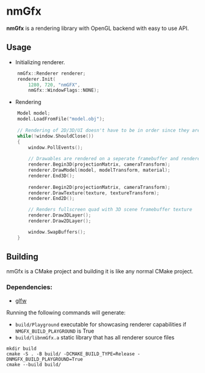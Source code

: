 # nmGfx
**nmGfx** is a rendering library with OpenGL backend with easy to use API.



## Usage
- Initializing renderer.
```cpp
    nmGfx::Renderer renderer;
    renderer.Init(
        1280, 720, "nmGFX",
        nmGfx::WindowFlags::NONE);
```

- Rendering
```cpp
    Model model;
    model.LoadFromFile("model.obj");
    
    // Rendering of 2D/3D/UI doesn't have to be in order since they are rendered to screen later
    while(!window.ShouldClose())
    {
        window.PollEvents();
    
        // Drawables are rendered on a seperate framebuffer and rendered to screen later
        renderer.Begin3D(projectionMatrix, cameraTransform);
        renderer.DrawModel(model, modelTransform, material);
        renderer.End3D();
        
        renderer.Begin2D(projectionMatrix, cameraTransform);
        renderer.DrawTexture(texture, textureTransform);
        renderer.End2D();

        // Renders fullscreen quad with 3D scene framebuffer texture
        renderer.Draw3DLayer();
        renderer.Draw2DLayer();

        window.SwapBuffers();
    }
```


## Building
nmGfx is a CMake project and building it is like any normal CMake project.

### Dependencies:
- [glfw](https://www.glfw.org/)

Running the following commands will generate:
- ```build/Playground``` executable for showcasing renderer capabilities if ```NMGFX_BUILD_PLAYGROUND``` is True
- ```build/libnmGfx.a``` static library that has all renderer source files
```
mkdir build
cmake -S . -B build/ -DCMAKE_BUILD_TYPE=Release -DNMGFX_BUILD_PLAYGROUND=True
cmake --build build/
```